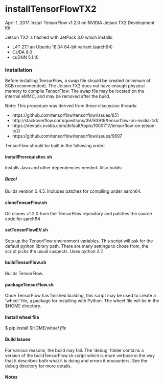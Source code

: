 # installTensorFlowTX2
April 1, 2017
Install TensorFlow v1.2.0 on NVIDIA Jetson TX2 Development Kit

Jetson TX2 is flashed with JetPack 3.0 which installs:
* L4T 27.1 an Ubuntu 16.04 64-bit variant (aarch64)
* CUDA 8.0
* cuDNN 5.1.10

### Installation
Before installing TensorFlow, a swap file should be created (minimum of 8GB recommended). The Jetson TX2 does not have enough physical memory to compile TensorFlow. The swap file may be located on the internal eMMC, and may be removed after the build.

Note: This procedure was derived from these discussion threads: 

<ul>
<li>https://github.com/tensorflow/tensorflow/issues/851</li>
<li>http://stackoverflow.com/questions/39783919/tensorflow-on-nvidia-tx1/</li>
<li>https://devtalk.nvidia.com/default/topic/1000717/tensorflow-on-jetson-tx2/</li>
<li>https://github.com/tensorflow/tensorflow/issues/9697</li>
</ul>

TensorFlow should be built in the following order:

#### installPrerequisites.sh
Installs Java and other dependencies needed. Also builds:

##### Bazel
Builds version 0.4.5. Includes patches for compiling under aarch64. 

#### cloneTensorFlow.sh
Git clones v1.2.0 from the TensorFlow repository and patches the source code for aarch64

#### setTensorFlowEV.sh
Sets up the TensorFlow environment variables. This script will ask for the default python library path. There are many settings to chose from, the script picks the usual suspects. Uses python 2.7.

#### buildTensorFlow.sh
Builds TensorFlow.

#### packageTensorFlow.sh
Once TensorFlow has finished building, this script may be used to create a 'wheel' file, a package for installing with Python. The wheel file will be in the $HOME directory.

#### Install wheel file
$ pip install $HOME/<em>wheel file</em>


#### Build Issues

For various reasons, the build may fail. The 'debug' folder contains a version of the buildTensorFlow.sh script which is more verbose in the way that it describes both what it is doing and errors it encounters. See the debug directory for more details.

#### Notes


